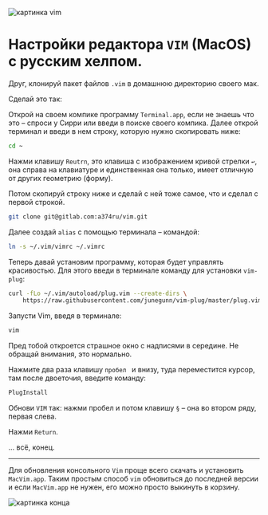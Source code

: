 
![картинка vim ](https://1.bp.blogspot.com/-nwxAcbTfezM/XfuG_btqgxI/AAAAAAAAEts/6Ct0ZJSndQMKXt1yn_HBT_edkGPPXUthQCK4BGAYYCw/s640/FullSizeRender-781384.jpg)

# Настройки редактора `VIM` (MacOS) с русским хелпом.

Друг, клонируй пакет файлов `.vim` в домашнюю директорию своего мак.

Сделай это так: 

Открой на своем компике программу `Terminal.app`, если не знаешь что это – спроси у Сирри или введи в поиске своего компика. Далее открой терминал и введи в нем строку, которую нужно скопировать ниже:

```sh
cd ~
```

Нажми клавишу `Reutrn`, это клавиша с изображением кривой стрелки ` ↩︎ `, она справа на клавиатуре и единственная она
только, имеет отличную от
других геометрию (форму).

Потом скопируй строку ниже и сделай с ней тоже самое, что и сделал с первой
строкой.
        
```sh
git clone git@gitlab.com:a374ru/vim.git
```

Далее создай `alias` с помощью терминала – командой: 

```sh
ln -s ~/.vim/vimrc ~/.vimrc
```

Теперь давай установим программу, которая будет управлять красивостью. Для этого введи в терминале команду для установки `vim-plug`:

````sh
curl -fLo ~/.vim/autoload/plug.vim --create-dirs \
    https://raw.githubusercontent.com/junegunn/vim-plug/master/plug.vim
````

Запусти Vim, введя в терминале:

```sh 
vim
```

Пред тобой откроется страшное окно с надписями в середине. Не обращай внимания,
это нормально.

Нажмите два раза клавишу `пробел ` и внизу, туда переместится курсор, там после двоеточия, введите команду:

```sh
PlugInstall
```

Обнови `VIM` так: нажми пробел и потом клавишу `§` – она во втором ряду,
первая слева.

Нажми `Return`.

… всё, конец.

---

Для обновления консольного `Vim` проще всего скачать и установить `MacVim.app`.
Таким простым способ `vim` обновиться до последней версии и если `MacVim.app` не нужен, его можно просто выкинуть в корзину.

![картинка
конца](https://1.bp.blogspot.com/-hOxN5KX2KfY/YPplNP_w6xI/AAAAAAAAGz0/nNxSLwD5lnQhvFnce_DzmIoSRWyY9A3QACLcBGAsYHQ/s694/theend-beats.png)
